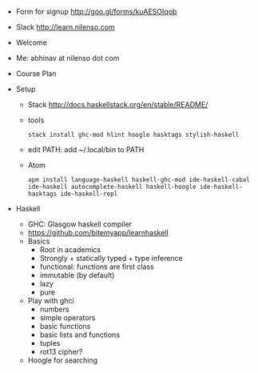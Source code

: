 - Form for signup http://goo.gl/forms/kuAESOIqob
- Slack http://learn.nilenso.com

- Welcome
- Me: abhinav at nilenso dot com
- Course Plan
- Setup
  - Stack
    http://docs.haskellstack.org/en/stable/README/
  - tools
    
    ```stack install ghc-mod hlint hoogle hasktags stylish-haskell```
  - edit PATH: add ~/.local/bin to PATH
  - Atom
    
    ```apm install language-haskell haskell-ghc-mod ide-haskell-cabal ide-haskell autocomplete-haskell haskell-hoogle ide-haskell-hasktags ide-haskell-repl```
- Haskell
  - GHC: Glasgow haskell compiler
  - https://github.com/bitemyapp/learnhaskell
  - Basics
    - Root in academics
    - Strongly + statically typed + type inference
    - functional: functions are first class
    - immutable (by default)
    - lazy
    - pure
  - Play with ghci
    - numbers
    - simple operators
    - basic functions
    - basic lists and functions
    - tuples
    - rot13 cipher?
  - Hoogle for searching 
